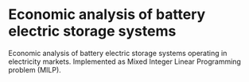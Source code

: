 # Economic analysis of battery electric storage systems
Economic analysis of battery electric storage systems operating in electricity markets.
Implemented as Mixed Integer Linear Programming problem (MILP).
